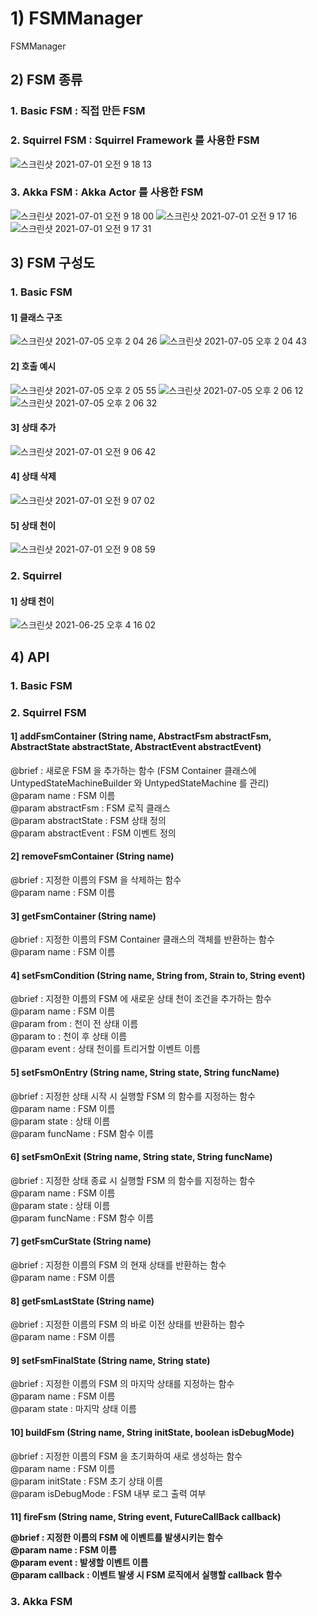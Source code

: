 # 1) FSMManager
FSMManager
  
  
## 2) FSM 종류
### 1. Basic FSM : 직접 만든 FSM
  
### 2. Squirrel FSM : Squirrel Framework 를 사용한 FSM
![스크린샷 2021-07-01 오전 9 18 13](https://user-images.githubusercontent.com/37236920/124047007-2d76d980-da4e-11eb-870f-12da88ae538b.png)
  
### 3. Akka FSM : Akka Actor 를 사용한 FSM
![스크린샷 2021-07-01 오전 9 18 00](https://user-images.githubusercontent.com/37236920/124046993-25b73500-da4e-11eb-9f99-d01c0a13baf3.png)
![스크린샷 2021-07-01 오전 9 17 16](https://user-images.githubusercontent.com/37236920/124046939-0b7d5700-da4e-11eb-9a69-abf6f7c8f0fc.png)
![스크린샷 2021-07-01 오전 9 17 31](https://user-images.githubusercontent.com/37236920/124046951-146e2880-da4e-11eb-9f64-85273d17ea7f.png)
  
  
## 3) FSM 구성도
### 1. Basic FSM
#### 1] 클래스 구조
![스크린샷 2021-07-05 오후 2 04 26](https://user-images.githubusercontent.com/37236920/124420654-d7ca6600-dd9a-11eb-9b06-060d6c6b0093.png)
![스크린샷 2021-07-05 오후 2 04 43](https://user-images.githubusercontent.com/37236920/124420676-e284fb00-dd9a-11eb-9d35-4b38e4a520fb.png)
  
#### 2] 호출 예시
![스크린샷 2021-07-05 오후 2 05 55](https://user-images.githubusercontent.com/37236920/124420786-0c3e2200-dd9b-11eb-96fc-8a2f7a687203.png)
![스크린샷 2021-07-05 오후 2 06 12](https://user-images.githubusercontent.com/37236920/124420800-16602080-dd9b-11eb-933f-d33698529511.png)
![스크린샷 2021-07-05 오후 2 06 32](https://user-images.githubusercontent.com/37236920/124420819-224be280-dd9b-11eb-867c-67a35722b56a.png)
  
#### 3] 상태 추가
![스크린샷 2021-07-01 오전 9 06 42](https://user-images.githubusercontent.com/37236920/124046287-91989e00-da4c-11eb-9b44-727f36af40c2.png)
  
#### 4] 상태 삭제
![스크린샷 2021-07-01 오전 9 07 02](https://user-images.githubusercontent.com/37236920/124046306-9d846000-da4c-11eb-8768-87ffe34c8adb.png)
  
#### 5] 상태 천이
![스크린샷 2021-07-01 오전 9 08 59](https://user-images.githubusercontent.com/37236920/124046410-e2a89200-da4c-11eb-9c6c-b46fd35419a0.png)
  
  
### 2. Squirrel 
#### 1] 상태 천이
![스크린샷 2021-06-25 오후 4 16 02](https://user-images.githubusercontent.com/37236920/123386348-87e8e380-d5d1-11eb-827f-47df382f319e.png)
  
  
## 4) API
### 1. Basic FSM
  
  
### 2. Squirrel FSM
#### 1] addFsmContainer (String name, AbstractFsm abstractFsm, AbstractState abstractState, AbstractEvent abstractEvent)
@brief : 새로운 FSM 을 추가하는 함수 (FSM Container 클래스에 UntypedStateMachineBuilder 와 UntypedStateMachine 를 관리)  
@param name : FSM 이름  
@param abstractFsm : FSM 로직 클래스  
@param abstractState : FSM 상태 정의  
@param abstractEvent : FSM 이벤트 정의  
  
#### 2] removeFsmContainer (String name)  
@brief : 지정한 이름의 FSM 을 삭제하는 함수  
@param name : FSM 이름  
  
#### 3] getFsmContainer (String name)  
@brief : 지정한 이름의 FSM Container 클래스의 객체를 반환하는 함수  
@param name : FSM 이름  
  
#### 4] setFsmCondition (String name, String from, Strain to, String event)  
@brief : 지정한 이름의 FSM 에 새로운 상태 천이 조건을 추가하는 함수  
@param name : FSM 이름  
@param from : 천이 전 상태 이름  
@param to : 천이 후 상태 이름  
@param event : 상태 천이를 트리거할 이벤트 이름  
  
#### 5] setFsmOnEntry (String name, String state, String funcName)  
@brief : 지정한 상태 시작 시 실행할 FSM 의 함수를 지정하는 함수  
@param name : FSM 이름  
@param state : 상태 이름  
@param funcName : FSM 함수 이름  
  
#### 6] setFsmOnExit (String name, String state, String funcName)  
@brief : 지정한 상태 종료 시 실행할 FSM 의 함수를 지정하는 함수  
@param name : FSM 이름  
@param state : 상태 이름  
@param funcName : FSM 함수 이름  
  
#### 7] getFsmCurState (String name)  
@brief : 지정한 이름의 FSM 의 현재 상태를 반환하는 함수  
@param name : FSM 이름  
  
#### 8] getFsmLastState (String name)  
@brief : 지정한 이름의 FSM 의 바로 이전 상태를 반환하는 함수  
@param name : FSM 이름  
  
#### 9] setFsmFinalState (String name, String state)  
@brief : 지정한 이름의 FSM 의 마지막 상태를 지정하는 함수  
@param name : FSM 이름  
@param state : 마지막 상태 이름  
  
#### 10] buildFsm (String name, String initState, boolean isDebugMode)  
@brief : 지정한 이름의 FSM 을 초기화하여 새로 생성하는 함수  
@param name : FSM 이름  
@param initState : FSM 초기 상태 이름  
@param isDebugMode : FSM 내부 로그 출력 여부  
  
#### 11] fireFsm (String name, String event, FutureCallBack<Object> callback)  
@brief : 지정한 이름의 FSM 에 이벤트를 발생시키는 함수  
@param name : FSM 이름  
@param event : 발생할 이벤트 이름  
@param callback : 이벤트 발생 시 FSM 로직에서 실행할 callback 함수  
  
### 3. Akka FSM
  
